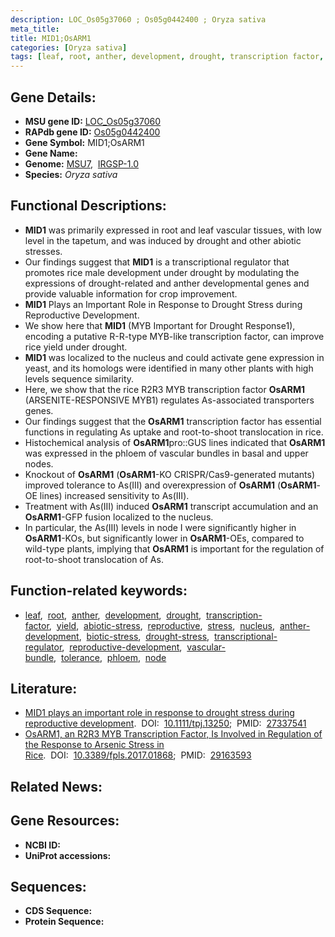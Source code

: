 ```yaml
---
description: LOC_Os05g37060 ; Os05g0442400 ; Oryza sativa
meta_title:
title: MID1;OsARM1
categories: [Oryza sativa]
tags: [leaf, root, anther, development, drought, transcription factor, yield, abiotic stress, reproductive, stress, nucleus, anther development, biotic stress, drought stress, drought stress , transcriptional regulator, reproductive development, vascular bundle, tolerance, phloem, node]
---
```


## Gene Details:
- **MSU gene ID:** [LOC_Os05g37060](http://rice.uga.edu/cgi-bin/ORF_infopage.cgi?orf=LOC_Os05g37060)  
- **RAPdb gene ID:** [Os05g0442400](https://rapdb.dna.affrc.go.jp/locus/?name=Os05g0442400)  
- **Gene Symbol:** MID1;OsARM1
- **Gene Name:**
- **Genome:**  [MSU7](http://rice.uga.edu/),&nbsp;&nbsp;[IRGSP-1.0](https://rapdb.dna.affrc.go.jp/download/irgsp1.html)
- **Species:** *Oryza sativa*

## Functional Descriptions:
   - **MID1** was primarily expressed in root and leaf vascular tissues, with low level in the tapetum, and was induced by drought and other abiotic stresses.
   - Our findings suggest that **MID1** is a transcriptional regulator that promotes rice male development under drought by modulating the expressions of drought-related and anther developmental genes and provide valuable information for crop improvement.
   - **MID1** Plays an Important Role in Response to Drought Stress during Reproductive Development.
   - We show here that **MID1** (MYB Important for Drought Response1), encoding a putative R-R-type MYB-like transcription factor, can improve rice yield under drought.
   - **MID1** was localized to the nucleus and could activate gene expression in yeast, and its homologs were identified in many other plants with high levels sequence similarity.
   - Here, we show that the rice R2R3 MYB transcription factor **OsARM1** (ARSENITE-RESPONSIVE MYB1) regulates As-associated transporters genes.
   - Our findings suggest that the **OsARM1** transcription factor has essential functions in regulating As uptake and root-to-shoot translocation in rice.
   - Histochemical analysis of **OsARM1**pro::GUS lines indicated that **OsARM1** was expressed in the phloem of vascular bundles in basal and upper nodes.
   - Knockout of **OsARM1** (**OsARM1**-KO CRISPR/Cas9-generated mutants) improved tolerance to As(III) and overexpression of **OsARM1** (**OsARM1**-OE lines) increased sensitivity to As(III).
   - Treatment with As(III) induced **OsARM1** transcript accumulation and an **OsARM1**-GFP fusion localized to the nucleus.
   - In particular, the As(III) levels in node I were significantly higher in **OsARM1**-KOs, but significantly lower in **OsARM1**-OEs, compared to wild-type plants, implying that **OsARM1** is important for the regulation of root-to-shoot translocation of As.

## Function-related keywords:
   - [leaf](/tags/leaf/),&nbsp;&nbsp;[root](/tags/root/),&nbsp;&nbsp;[anther](/tags/anther/),&nbsp;&nbsp;[development](/tags/development/),&nbsp;&nbsp;[drought](/tags/drought/),&nbsp;&nbsp;[transcription-factor](/tags/transcription-factor/),&nbsp;&nbsp;[yield](/tags/yield/),&nbsp;&nbsp;[abiotic-stress](/tags/abiotic-stress/),&nbsp;&nbsp;[reproductive](/tags/reproductive/),&nbsp;&nbsp;[stress](/tags/stress/),&nbsp;&nbsp;[nucleus](/tags/nucleus/),&nbsp;&nbsp;[anther-development](/tags/anther-development/),&nbsp;&nbsp;[biotic-stress](/tags/biotic-stress/),&nbsp;&nbsp;[drought-stress](/tags/drought-stress/),&nbsp;&nbsp;[transcriptional-regulator](/tags/transcriptional-regulator/),&nbsp;&nbsp;[reproductive-development](/tags/reproductive-development/),&nbsp;&nbsp;[vascular-bundle](/tags/vascular-bundle/),&nbsp;&nbsp;[tolerance](/tags/tolerance/),&nbsp;&nbsp;[phloem](/tags/phloem/),&nbsp;&nbsp;[node](/tags/node/)

## Literature:
   - [MID1 plays an important role in response to drought stress during reproductive development](https://www.doi.org/10.1111/tpj.13250).&nbsp;&nbsp;DOI:&nbsp;&nbsp;[10.1111/tpj.13250](https://www.doi.org/10.1111/tpj.13250);&nbsp;&nbsp;PMID:&nbsp;&nbsp;[27337541](https://pubmed.ncbi.nlm.nih.gov/27337541/)
   - [OsARM1, an R2R3 MYB Transcription Factor, Is Involved in Regulation of the Response to Arsenic Stress in Rice](https://www.doi.org/10.3389/fpls.2017.01868).&nbsp;&nbsp;DOI:&nbsp;&nbsp;[10.3389/fpls.2017.01868](https://www.doi.org/10.3389/fpls.2017.01868);&nbsp;&nbsp;PMID:&nbsp;&nbsp;[29163593](https://pubmed.ncbi.nlm.nih.gov/29163593/)

## Related News:

## Gene Resources:
- **NCBI ID:**  []()
- **UniProt accessions:** [](https://www.uniprot.org/uniprotkb//entry)

## Sequences:
- **CDS Sequence:**
- **Protein Sequence:**
